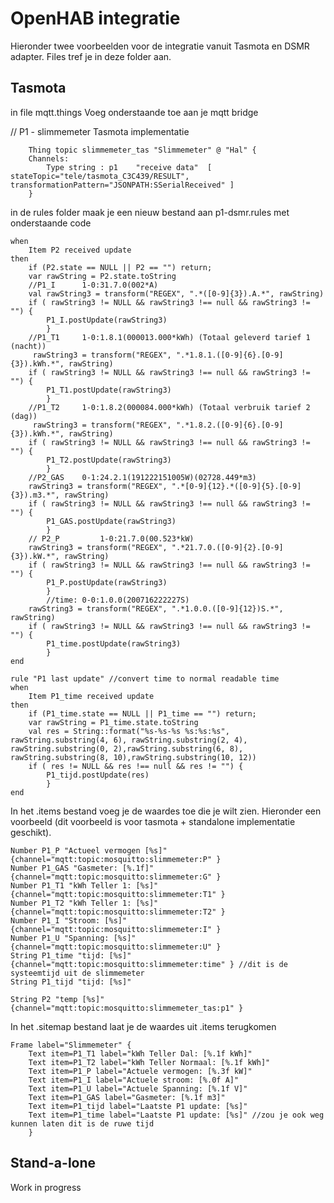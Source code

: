 # OpenHAB integratie
Hieronder twee voorbeelden voor de integratie vanuit Tasmota en DSMR adapter.
Files tref je in deze folder aan.

## Tasmota
in file mqtt.things 
Voeg  onderstaande toe aan je mqtt bridge

// P1 - slimmemeter Tasmota implementatie
```     
	Thing topic slimmemeter_tas "Slimmemeter" @ "Hal" {
    Channels:
		Type string : p1	"receive data"	[ stateTopic="tele/tasmota_C3C439/RESULT", transformationPattern="JSONPATH:SSerialReceived" ]	
    }
```
   
    
in de rules folder maak je een nieuw bestand aan p1-dsmr.rules met onderstaande code
```rule "P2 P"
when
    Item P2 received update
then
	if (P2.state == NULL || P2 == "") return;
    var rawString = P2.state.toString
	//P1_I 		1-0:31.7.0(002*A)
	val rawString3 = transform("REGEX", ".*([0-9]{3}).A.*", rawString)
	if ( rawString3 != NULL && rawString3 !== null && rawString3 != "") { 
		P1_I.postUpdate(rawString3) 
		} 
	//P1_T1		1-0:1.8.1(000013.000*kWh) (Totaal geleverd tarief 1 (nacht))
	 rawString3 = transform("REGEX", ".*1.8.1.([0-9]{6}.[0-9]{3}).kWh.*", rawString)
	if ( rawString3 != NULL && rawString3 !== null && rawString3 != "") { 
		P1_T1.postUpdate(rawString3) 
		} 
	//P1_T2 	1-0:1.8.2(000084.000*kWh) (Totaal verbruik tarief 2 (dag))
	 rawString3 = transform("REGEX", ".*1.8.2.([0-9]{6}.[0-9]{3}).kWh.*", rawString)
	if ( rawString3 != NULL && rawString3 !== null && rawString3 != "") { 
		P1_T2.postUpdate(rawString3) 
		} 
	//P2_GAS 	0-1:24.2.1(191222151005W)(02728.449*m3)
	rawString3 = transform("REGEX", ".*[0-9]{12}.*([0-9]{5}.[0-9]{3}).m3.*", rawString)
	if ( rawString3 != NULL && rawString3 !== null && rawString3 != "") { 
		P1_GAS.postUpdate(rawString3) 
		} 
	// P2_P 		1-0:21.7.0(00.523*kW)
	rawString3 = transform("REGEX", ".*21.7.0.([0-9]{2}.[0-9]{3}).kW.*", rawString)
	if ( rawString3 != NULL && rawString3 !== null && rawString3 != "") { 
		P1_P.postUpdate(rawString3) 
		} 
		//time: 0-0:1.0.0(200716222227S)
	rawString3 = transform("REGEX", ".*1.0.0.([0-9]{12})S.*", rawString)
	if ( rawString3 != NULL && rawString3 !== null && rawString3 != "") { 
		P1_time.postUpdate(rawString3) 
		} 
end

rule "P1 last update" //convert time to normal readable time
when
    Item P1_time received update
then
	if (P1_time.state == NULL || P1_time == "") return;
    var rawString = P1_time.state.toString
	val res = String::format("%s-%s-%s %s:%s:%s", rawString.substring(4, 6), rawString.substring(2, 4), rawString.substring(0, 2),rawString.substring(6, 8), rawString.substring(8, 10),rawString.substring(10, 12))
	if ( res != NULL && res !== null && res != "") { 
		P1_tijd.postUpdate(res) 
		} 
end   
``` 

In het .items bestand voeg je de waardes toe die je wilt zien. Hieronder een voorbeeld (dit voorbeeld is voor tasmota + standalone implementatie geschikt).
```
Number P1_P "Actueel vermogen [%s]"	 {channel="mqtt:topic:mosquitto:slimmemeter:P" } 
Number P1_GAS "Gasmeter: [%.1f]"	 {channel="mqtt:topic:mosquitto:slimmemeter:G" }
Number P1_T1 "kWh Teller 1: [%s]"	 {channel="mqtt:topic:mosquitto:slimmemeter:T1" } 
Number P1_T2 "kWh Teller 1: [%s]"	 {channel="mqtt:topic:mosquitto:slimmemeter:T2" } 
Number P1_I "Stroom: [%s]"			 {channel="mqtt:topic:mosquitto:slimmemeter:I" }
Number P1_U "Spanning: [%s]"		 {channel="mqtt:topic:mosquitto:slimmemeter:U" } 
String P1_time "tijd: [%s]" 		 {channel="mqtt:topic:mosquitto:slimmemeter:time" } //dit is de systeemtijd uit de slimmemeter
String P1_tijd "tijd: [%s]"

String P2 "temp [%s]"				 {channel="mqtt:topic:mosquitto:slimmemeter_tas:p1" } 
```
In het .sitemap bestand laat je de waardes uit .items terugkomen
```
Frame label="Slimmemeter" {
    Text item=P1_T1 label="kWh Teller Dal: [%.1f kWh]"
    Text item=P1_T2 label="kWh Teller Normaal: [%.1f kWh]"
    Text item=P1_P label="Actuele vermogen: [%.3f kW]"
    Text item=P1_I label="Actuele stroom: [%.0f A]"
    Text item=P1_U label="Actuele Spanning: [%.1f V]"
    Text item=P1_GAS label="Gasmeter: [%.1f m3]"
   	Text item=P1_tijd label="Laatste P1 update: [%s]"
   	Text item=P1_time label="Laatste P1 update: [%s]" //zou je ook weg kunnen laten dit is de ruwe tijd
   	}
```
## Stand-a-lone
Work in progress


